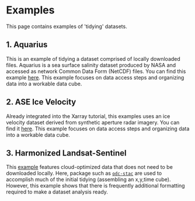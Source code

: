 # Examples

This page contains examples of 'tidying' datasets. 

## 1. Aquarius

This is an example of tidying a dataset comprised of locally downloaded files. Aquarius is a sea surface salinity dataset produced by NASA and accessed as network Common Data Form (NetCDF) files.
You can find this example [here](https://gist.github.com/dcherian/66269bc2b36c2bc427897590d08472d7). This example focuses on data access steps and organizing data into a workable data cube. 

## 2. ASE Ice Velocity

Already integrated into the Xarray tutorial, this examples uses an ice velocity dataset derived from synthetic aperture radar imagery. You can find it [here](https://tutorial.xarray.dev/data_cleaning/ice_velocity.html). This example focuses on data access steps and organizing data into a workable data cube. 

## 3. Harmonized Landsat-Sentinel

This [example](https://nbviewer.org/gist/scottyhq/efd583d66999ce8f6e8bcefa81545b8d) features cloud-optimized data that does not need to be downloaded locally. Here, package such as [`odc-stac`](https://github.com/opendatacube/odc-stac) are used to accomplish much of the initial tidying (assembling an x,y,time cube). However, this example shows that there is frequently additional formatting required to make a dataset analysis ready.